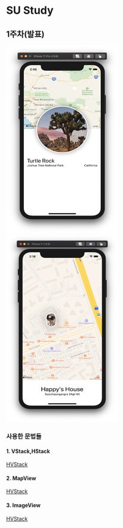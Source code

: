 # SU Study





## 1주차(발표)

<img src="./image/1stW.png"  width="300" height = "500"/>
<img src="./image/1stHW.png"  width="300" height = "500"/>





### 사용한 문법들

#### 1. VStack,HStack 
[HVStack](./subReadme/1st/HStackVStack.md)

#### 2. MapView
[HVStack](./subReadme/1st/MapView.md)

#### 3. ImageView
[HVStack](./subReadme/1st/ImageView.md)
